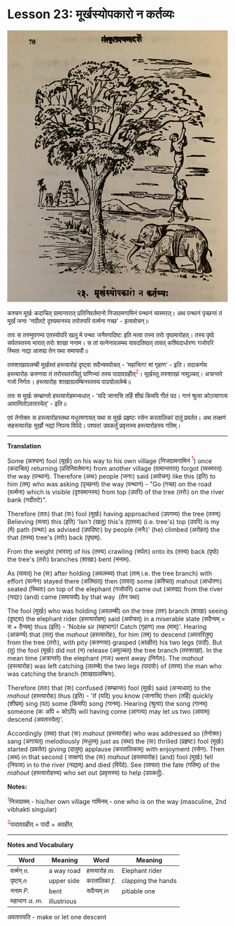 # Lesson 23: मूर्खस्योपकारो न कर्तव्यः

![picture of tree, fool, mahout and elephant](./images/r1l23.jpg)

कश्चन मूर्खः कदाचित् ग्रामान्तरात् प्रतिनिवर्तमानो निजग्रामगामिनं पन्थानं व्यस्मरत्। अथ पन्थानं पृच्छन्तं तं मूर्खं जनाः ’नदीतटे दृश्यमानस्य तरोरुपरि वर्त्मना गच्छ’ - इत्यवोचन्॥

ततः स तरुमुपगम्य एतस्योपरि खलु मे पन्थाः जनैरुपदिष्टः इति मत्वा तस्य तरोः पृष्ठमारोहत्। तस्य पृष्ठे सर्पतस्तस्य भारात् तरोः शाखा ननाम। स तां यत्नेनावलम्ब्य यावदतिष्ठत् तावत् कश्विदाधोरणः गजोपरि स्थितः नद्या आरुह्य तेन पथा समाययौ॥ 

तरुशाखावलम्बी मूर्खस्तं हस्त्यारोहं दृष्ट्वा सदैन्यमवोचत् - ’महाभािग! मां गृहाण’ - इति। तदाकर्णय हस्त्यारोहः करुणया तं तरोरवतरयितुं पाणिभ्यां तस्य पादावग्रहीत्<span style="color:red"><sup>2</sup></span>। मूर्खस्तु तरुशाखां नामुञ्चत्। अत्रान्तरे गजो निर्गतः। हस्त्यारोहः शाखाग्रलम्बिनस्तस्य पादयोलर्लम्बे॥

ततः स मूर्खः सम्भ्रान्तो हस्त्यारोहमभ्यधात् - ’यदि जानासि तर्हि शीघ्रं किमपि गीतं पठ। गानं श्रुत्वा कोऽप्यागत्य आवामितोऽवतारयेत्’ - इति॥

एवं तेनोक्तः स हस्त्यारोहस्तथा मधुरमगायत् यथा स मूर्खः प्रहृष्टः रसेन करतालिकां दातुं प्रवर्तत। अथ तत्क्षणं सहस्त्यारोहः मूर्खो नद्यां निपत्य विपेदे। पश्यत! उपकर्तुं प्रवृत्तस्य हस्त्यारोहस्य गतिम्।

---

**Translation**

Some (कश्चन) fool (मूर्खः) on his way to his own village (निजग्रामगामिनं <span style="color:red"><sup>1</sup></span>) once (कदाचित्) returning (प्रतिनिवर्तमानः) from another village (ग्रामान्तरात्) forgot (व्यस्मरत्) the way (पन्थानं). Therefore (अथः) people (जनाः) said (अवोचन्) like this (इति) to him (तम्) who was asking (पृच्छन्तं) the way (पन्थानं) - "Go (गच्छ) on the road (वर्त्मना) which is visible (दृश्यमानस्य) from top (उपरि) of the tree (तरोः) on the river bank (नदीतटे)".

Therefore (ततः) that (सः) fool (मूर्खः) having approached (उपगम्य) the tree (तरुम्) Believing (मत्वा) this (इति) 'Isn't (खलु) this's (एतस्य) (i.e. tree's) top (उपरि) is my (मे) path (पन्थाः) as advised (उपदिष्टः) by people (जनैः)' (he) climbed (अरोहत्) the that (तस्य) tree's (तरोः) back (पृष्ठम्). 

From the weight (भारात्) of his (तस्य) crawling (सर्पतः) onto its (तस्य) back (पृष्ठे) the tree's (तरोः) branches (शाखाः) bent (ननाम).

As (यावत्) he (सः) after holding (अवलम्ब्य) that (ताम् i.e. the tree branch)  with effort (यत्नेन) stayed there (अतिष्ठत्) then (तावत्) some (कश्चित्) mahout  (आधोरणः) seated (स्थितः) on top of the elephant (गजोपरि) came out (आरुह्य) from the river (नद्याः) (and) came (समाययौ) by that way  (तेन पथा)

The fool (मूर्खः) who was holding (अवलम्बी) on the tree (तरु) branch (शाखा) seeing (दृष्ट्वा) the elephant rider (हस्त्यारोहम्) said (अवोचत्) in a miserable state (सदैन्यम् = स + दैन्यम्) thus (इति) - 'Noble sir (महाभाग)! Catch (गृहाण) me (माम्)'. Hearing (आकर्ण्य) that (तत्) the *mahout* (हस्त्यारोहः),  for him (तम्) to descend (अवतरितुम्) from the tree (तरोः), with pity (करुणया) grasped (अग्रहीत) his two legs (पादौ). But (तु) the fool (मूर्खः) did not (न) release (अमुञ्चत्) the tree branch (तरुशाखां). In the mean time (अत्रान्तरे) the elephant (गजः) went away (निर्गतः). The *mahout* (हस्त्यारोहः) was left catching (ललम्बे) the two legs (पादयोः) of (तस्य) the man who was catching the branch (शाखाग्रलम्बिनः).

Therefore (ततः) that (सः) confused (सम्भ्रान्तः) fool (मूर्खः) said (अभ्यधात्) to the *mahout* (हस्त्यारोहः) thus (इति) - 'If (यदि) you know (जानासि) then (तर्हि) quickly (शीघ्रम्) sing (पठ) some (किमपि) song (गानम्). Hearing (श्रुत्वा) the song (गानम्) someone (कः अपि = कोऽपि) will having come (आगत्य) may let us two (आवाम्) descend (अवतारयेत्)'.

Accordingly (तथा) that (सः) *mahout* (हस्त्यारोहः) who was addressed so (तेनोक्तः) sang (अगायत्) melodiously (मधुरम्) just as (यथा) the (सः) thrilled (प्रहृष्टः) fool (मूर्खः)  started (प्रवर्तत) giving (दातुम्) applause (करतालिकाम्) with enjoyment (रसेन). Then (अथ) in that second ( तत्क्षणं) the (सः) *mahout* (हस्तयारोहः) (and) fool (मूर्खः) fell (निपत्य) in to the river (नद्याम्) and died (विपेदे). See (पश्यत) the fate (गतिम्) of the *mahout* (हस्त्यारोहस्य) who set out (प्रवृत्तस्य) to help (उपकर्तुं).


**Notes:**

<span style="color:red"><sup>1</sup></span>निजग्रामम् - his/her own village गामिनम् - one who is on the way (masculine, 2nd vibhakti singular)

<span style="color:red"><sup>2</sup></span>पादावग्रहीत् = पादौ + अग्रहीत्

---

**Notes and Vocabulary**


| Word | Meaning | Word | Meaning | 
| --- | --- | --- | --- |
 | वर्त्मन् *n.* | a way road | हस्त्यारोह *m.* | Elephant rider |
 | पृष्टम् *n* | upper side | करतालिका *f.* | clapping the hands |
 | ननाम *P.* | bent | सदैन्यम् *in* | pitiable one |
 | महाभागः *a. m.* | illustrious | | | 

 अवतारयति - make or let one descent